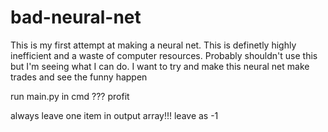 # bad-neural-net
This is my first attempt at making a neural net. This is definetly highly inefficient and a waste of computer resources. Probably shouldn't use this but I'm seeing what I can do.
I want to try and make this neural net make trades and see the funny happen

run main.py in cmd
???
profit

always leave one item in output array!!! leave as -1